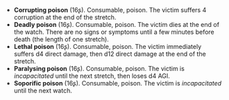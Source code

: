 * **Corrupting poison** (16ʂ).
  Consumable, poison.
  The victim suffers 4 corruption at the end of the stretch.
* **Deadly poison** (16ʂ).
  Consumable, poison.
  The victim dies at the end of the watch. There are no signs or symptoms until a few minutes before death (the length of one stretch).
* **Lethal poison** (16ʂ).
  Consumable, poison.
  The victim immediately suffers d4 direct damage, then d12 direct damage at the end of the stretch.
* **Paralysing poison** (16ʂ).
  Consumable, poison.
  The victim is *incapacitated* until the next stretch, then loses d4 AGI.
* **Soporific poison** (16ʂ).
  Consumable, poison.
  The victim is *incapacitated* until the next watch.
